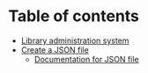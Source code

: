 # Table of contents

* [Library administration system](README.md)
* [Create a JSON file](create-a-json-file/README.md)
  * [Documentation for JSON file](create-a-json-file/documentation-for-json-file.md)


